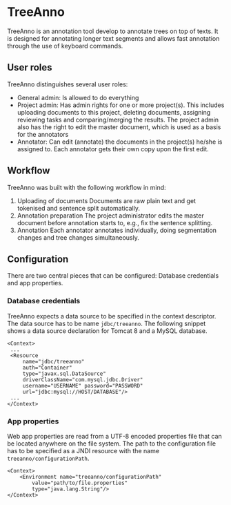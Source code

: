 # TreeAnno

TreeAnno is an annotation tool develop to annotate trees on top of texts. It 
is designed for annotating longer text segments and allows fast annotation
through the use of keyboard commands.

## User roles
TreeAnno distinguishes several user roles:

- General admin:
  Is allowed to do everything
- Project admin:
  Has admin rights for one or more project(s). This includes uploading documents
  to this project, deleting documents, assigning reviewing tasks and 
  comparing/merging the results. The project admin also has the right to edit 
  the master document, which is used as a basis for the annotators
- Annotator: 
  Can edit (annotate) the documents in the project(s) he/she is assigned to.
  Each annotator gets their own copy upon the first edit.

## Workflow 
TreeAnno was built with the following workflow in mind:

1. Uploading of documents
   Documents are raw plain text and get tokenised and sentence split 
   automatically.
2. Annotation preparation
   The project administrator edits the master document before annotation 
   starts to, e.g., fix the sentence splitting.
3. Annotation
   Each annotator annotates individually, doing segmentation changes and 
   tree changes simultaneously.
   
   
## Configuration
There are two central pieces that can be configured: Database credentials and app properties.

### Database credentials
TreeAnno expects a data source to be specified in the context descriptor. The data source has to be name `jdbc/treeanno`. The following snippet shows a data source declaration for Tomcat 8 and a MySQL database. 

```
<Context>
 ...
 <Resource 
     name="jdbc/treeanno" 
     auth="Container" 
     type="javax.sql.DataSource"
     driverClassName="com.mysql.jdbc.Driver"
     username="USERNAME" password="PASSWORD" 
     url="jdbc:mysql://HOST/DATABASE"/>
 ...
</Context>
```

### App properties
Web app properties are read from a UTF-8 encoded properties file that can be located anywhere on the file system. The path to the configuration file has to be specified as a JNDI resource with the name `treeanno/configurationPath`.

```
<Context>
	<Environment name="treeanno/configurationPath" 
		value="path/to/file.properties" 
		type="java.lang.String"/>
</Context>
```
